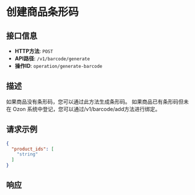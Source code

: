# 创建商品条形码

## 接口信息

- **HTTP方法**: `POST`
- **API路径**: `/v1/barcode/generate`
- **操作ID**: `operation/generate-barcode`

## 描述

如果商品没有条形码，您可以通过此方法生成条形码。
如果商品已有条形码但未在 Ozon 系统中登记，您可以通过/v1/barcode/add方法进行绑定。

## 请求示例

```json
{
  "product_ids": [
    "string"
  ]
}
```

## 响应
